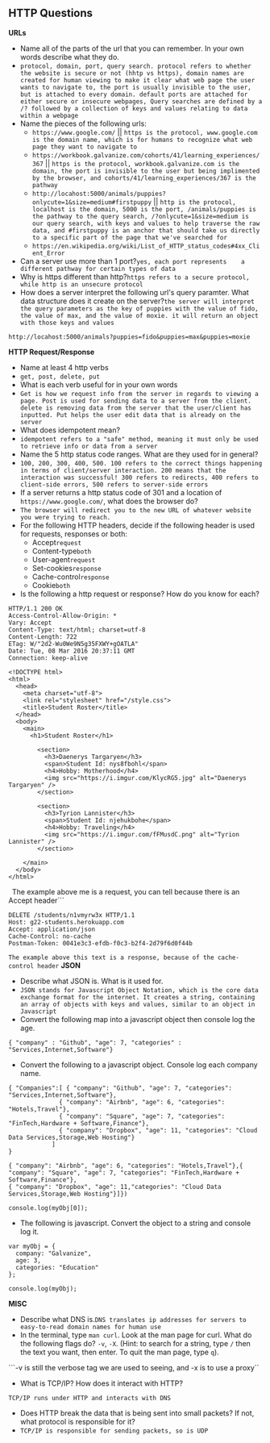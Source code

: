 ## HTTP Questions

__URLs__

* Name all of the parts of the url that you can remember.  In your own words describe what they do.
* ```protocol, domain, port, query search. protocol refers to whether the website is secure or not (hhtp vs https), domain names are created for human viewing to make it clear what web page the user wants to navigate to, the port is usually invisible to the user, but is attached to every domain. default ports are attached for either secure or insecure webpages, Query searches are defined by a /? followed by a collection of keys and values relating to data within a webpage```
* Name the pieces of the following urls:
	* `https://www.google.com/` || ```https is the protocol, www.google.com is the domain name, which is for humans to recognize what web page they want to navigate to```
	* `https://workbook.galvanize.com/cohorts/41/learning_experiences/367` || ```https is the protocol, workbook.galvanize.com is the domain, the port is invisible to the user but being implimented by the browser, and cohorts/41/learning_experiences/367 is the pathway ```
	* `http://locahost:5000/animals/puppies?onlycute=1&size=medium#firstpuppy` || ```http is the protocol, localhost is the domain, 5000 is the port, /animals/puppies is the pathway to the query search, /?onlycute=1&size=medium is our query search, with keys and values to help traverse the raw data, and #firstpuppy is an anchor that should take us directly to a specific part of the page that we've searched for```
	* `https://en.wikipedia.org/wiki/List_of_HTTP_status_codes#4xx_Client_Error`
* Can a server use more than 1 port?```yes, each port represents	a different pathway for certain types of data```
* Why is https different than http?```https refers to a secure protocol, while http is an unsecure protocol```
* How does a server interpret the following url's query paramter.  What data structure does it create on the server?```the server will interpret the query parameters as the key of puppies with the value of fido, the value of max, and the value of moxie. it will return an object with those keys and values```

```
http://locahost:5000/animals?puppies=fido&puppies=max&puppies=moxie
```

__HTTP Request/Response__

* Name at least 4 http verbs
* ```get, post, delete, put```
* What is each verb useful for in your own words
* ```Get is how we request info from the server in regards to viewing a page. Post is used for sending data to a server from the client. delete is removing data from the server that the user/client has inputted. Put helps the user edit data that is already on the server```
* What does idempotent mean?
* ```idempotent refers to a "safe" method, meaning it must only be used to retrieve info or data from a server  ```
* Name the 5 http status code ranges.  What are they used for in general?
*  ```100, 200, 300, 400, 500. 100 refers to the correct things happening in terms of client/server interaction. 200 means that the interaction was successful! 300 refers to redirects, 400 refers to client-side errors, 500 refers to server-side errors ```
* If a server returns a http status code of 301 and a location of `https://www.google.com/`, what does the browser do?
* ```The browser will redirect you to the new URL of whatever website you were trying to reach. ```
* For the following HTTP headers, decide if the following header is used for requests, responses or both:
	* Accept```request```
	* Content-type```both```
	* User-agent```request```
	* Set-cookies```response```
	* Cache-control```response```
	* Cookie```both```
* Is the following a http request or response?  How do you know for each?

```
HTTP/1.1 200 OK
Access-Control-Allow-Origin: *
Vary: Accept
Content-Type: text/html; charset=utf-8
Content-Length: 722
ETag: W/"2d2-Wu0We9N5g35FXWY+gOATLA"
Date: Tue, 08 Mar 2016 20:37:11 GMT
Connection: keep-alive

<!DOCTYPE html>
<html>
  <head>
    <meta charset="utf-8">
    <link rel="stylesheet" href="/style.css">
    <title>Student Roster</title>
  </head>
  <body>
    <main>
      <h1>Student Roster</h1>
    
        <section>
          <h3>Daenerys Targaryen</h3>
          <span>Student Id: nys8fbohl</span>
          <h4>Hobby: Motherhood</h4>
          <img src="https://i.imgur.com/KlycRG5.jpg" alt="Daenerys Targaryen" />
        </section>
      
        <section>
          <h3>Tyrion Lannister</h3>
          <span>Student Id: njehukbohe</span>
          <h4>Hobby: Traveling</h4>
          <img src="https://i.imgur.com/fFMusdC.png" alt="Tyrion Lannister" />
        </section>
      
    </main>
  </body>
</html>
```
``` ```The example above me is a request, you can tell because there is an Accept header```

```
DELETE /students/n1vmyrw3x HTTP/1.1
Host: g22-students.herokuapp.com
Accept: application/json
Cache-Control: no-cache
Postman-Token: 0041e3c3-efdb-f0c3-b2f4-2d79f6d0f44b
```
```The example above this text is a response, because of the cache-control header```
__JSON__

* Describe what JSON is.  What is it used for.
* ```JSON stands for Javascript Object Notation, which is the core data exchange format for the internet. It creates a string, containing an array of objects with keys and values, similar to an object in Javascript```
* Convert the following map into a javascript object then console log the age.

```
{ "company" : "Github", "age": 7, "categories" : "Services,Internet,Software"}
```
* Convert the following to a javascript object.  Console log each company name.

```
{ "Companies":[ { "company": "Github", "age": 7, "categories": "Services,Internet,Software"},
              { "company": "Airbnb", "age": 6, "categories": "Hotels,Travel"},
              { "company": "Square", "age": 7, "categories": "FinTech,Hardware + Software,Finance"},
              { "company": "Dropbox", "age": 11, "categories": "Cloud Data Services,Storage,Web Hosting"}
            ]
}
```
```var myObj =JSON.parse('{ "Companies":[ { "company": "Github","age"7,"categories":"Services,Internet,Software,
{ "company": "Airbnb", "age": 6, "categories": "Hotels,Travel"},{ "company": "Square", "age": 7, "categories": "FinTech,Hardware + Software,Finance"},
{ "company": "Dropbox", "age": 11,"categories": "Cloud Data Services,Storage,Web Hosting"}]})
``` 
```console.log(myObj[0]);```






* The following is javascript.  Convert the object to a string and console log it.

```
var myObj = {
  company: "Galvanize",
  age: 3,
  categories: "Education"
};
```
```JSON.stringify({ company: "Galvanize"", age: 3, categories: "Education"});
console.log(myObj);
```
__MISC__

* Describe what DNS is.```DNS translates ip addresses for servers to easy-to-read domain names for human use```
* In the terminal, type `man curl`.  Look at the man page for curl.  What do the following flags do? `-v`, `-X`.  (Hint: to search for a string, type `/` then the text you want, then enter.  To quit the man page, type `q`).

```-v is still the verbose tag we are used to seeing, and -x is to use a proxy``

* What is TCP/IP?  How does it interact with HTTP?

```TCP/IP runs under HTTP and interacts with DNS```

* Does HTTP break the data that is being sent into small packets?  If not, what protocol is responsible for it?
* ```TCP/IP is responsible for sending packets, so is UDP```
